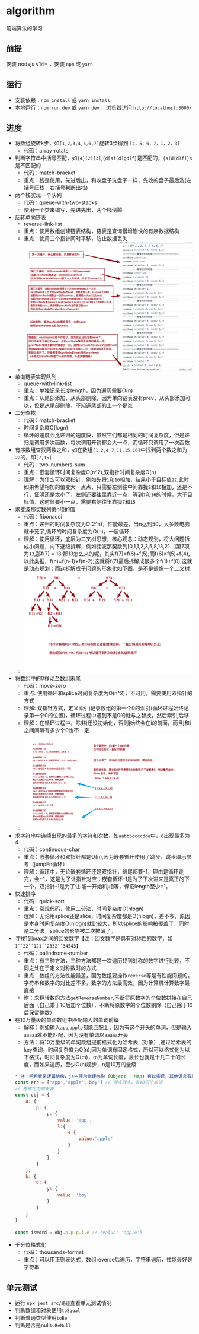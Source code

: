 # algorithm
前端算法的学习

## 前提
安装 nodejs v14+ ，安装 `npm` 或 `yarn`
## 运行
* 安装依赖：`npm install` 或 `yarn install`
* 本地运行：`npm run dev` 或 `yarn dev` ，浏览器访问 `http://localhost:3000/`

## 进度
* 将数组旋转k步，如`[1,2,3,4,5,6,7]`旋转3步得到 `[4，5，6，7，1，2，3]`
    * 代码：array-rotate
* 判断字符串中括号匹配，如`{4}(2)[3]`,`{d[sf(d)gd]f}`是匹配的，`{a(d[d)f]}s`是不匹配的
    * 代码：match-bracket
    * 重点：栈是使用，先进后出，和收盘子洗盘子一样，先收的盘子最后洗(左括号压栈，右括号判断出栈)
* 两个栈实现一个队列
    * 代码：queue-with-two-stacks
    * 使用一个类来编写，先进先出，两个栈倒腾
* 反转单向链表
    * reverse-link-list
    * 重点：使用数组创建链表结构，链表是查询慢增删快的有序数据结构
    * 重点：使用三个指针同时平移，防止数据丢失
    * ![指针的解释](https://raw.githubusercontent.com/santa945/algorithm/master/src/img/reverseLinkList.png)
* 单向链表实现队列
    * queue-with-link-list
    * 重点：单独记录长度length，因为遍历需要O(n)
    * 重点：从尾部添加，从头部删除，因为单向链表没有prev，从头部添加可以，但是从尾部删除，不知道尾部的上一个是谁
* 二分查找
    * 代码：match-bracket
    * 时间复杂度O(logn)
    * 循环的速度会比递归的速度快，虽然它们都是相同的时间复杂度，但是递归是调用多次函数，每次调用开销都会大一点，而循环只调用了一次函数
* 有序数组查找两数之和，如在数组`[1,2,4,7,11,15.16]`中找到两个数之和为 `22`的，即`[7,15]`
    * 代码：two-numbers-sum
    * 重点：嵌套循环时间复杂度O(n^2),双指针时间复杂度O(n)
    * 理解：为什么可以双指针，例如先将`1`和`16`相加，结果小于目标值`22`,此时如果希望相加的值变大一点点，只需要左侧往中间靠拢`2`和`16`相加，还是不行，证明还是太小了，左侧还要往里靠近一点，等到`7`和`16`的时候，大于目标值，这时候要小一点，需要右侧往里靠拢`7`和`15`
* 求斐波那契数列第n项的值
    * 代码：fibonacci
    * 重点：递归的时间复杂度为O(2^n)，性能最差，当n达到50，大多数电脑就卡死了,循环的时间复杂度为O(n)，一层循环
    * 理解：使用循环，底层为二叉树思想，核心观念：动态规划，将大问题拆成小问题，向下逐级拆解，例如斐波那契数列[0,1,1,2,3,5,8,13,21...]第7项为`13`,那f(7) = 13;那13怎么来的呢，其实f(7)=f(6)+f(5);而f(6)=f(5)+f(4),以此类推，f(n)=f(n-1)+f(n-2);这就将f(7)最后拆解成很多个f(1)+f(0);这就是动态规划；而这拆解成子问题的形象化如下图，是不是很像一个二叉树
    *  ![动态规划斐波那契数列](https://raw.githubusercontent.com/santa945/algorithm/master/src/img/fibonacci.png)
* 将数组中的0移动至数组末尾
    * 代码：move-zero
    * 重点: 使用循环和splice时间复杂度为O(n^2)，不可用，需要使用双指针的方式
    * 理解: 双指针方式，定义索引j记录数组的第一个0的索引(循环过程始终记录第一个0的位置)，循环过程中遇到不是0的就与之替换，然后索引j后移
    * 理解：在循环过程中，除非j还没初始化，否则j始终会在i的前面，而且j和i之间间隔有多少个0也不一定
    * ![双指针演示图](https://raw.githubusercontent.com/santa945/algorithm/master/src/img/move-zero.png)
* 求字符串中连续出现的最多的字符和次数，如`aabbbccccdde`中，c出现最多为4
    * 代码：continuous-char
    * 重点：嵌套循环和双指针都是O(n),因为嵌套循环使用了跳步，跳步演示参考（jumpFn循环）
    * 理解：循环中，无论嵌套循环还是双指针，结尾都要-1，理由是循环走完，会+1，这是为了让指针对应；嵌套循环-1是为了下次进来是真正的下一个，双指针-1是为了让i能一开始和j相等，保证length至少=1。
* 快速排序
    * 代码：quick-sort
    * 重点：常规代码，使用二分法，时间复杂度O(nlogn)
    * 理解：无论用splice还是slice，时间复杂度都是O(nlogn)，差不多，原因是本身时间复杂度O(nlogn)就比较大，所以splice的影响被覆盖了，同时是二分法，splice的影响被二次摊薄了。
* 寻找1到max之间的回文数字【注：回文数字是具有对称性的数字，如`1``22``121``2332``34543`】
    * 代码：palindrome-number
    * 重点：有三种方法，三种方法都是一次遍历找到对称的数字进行比较，不同之处在于定义对称数时的方式
    * 重点：数组的方法性能最差，因为数组要操作`reverse`等是有性能问题的，字符串和数字的对比差不多，数字的方法最高效，因为计算机计算数字最直接
    * 附：求翻转数的方法`getReverseNumber`,不断将原数字的个位数拼接在自己后面（自己乘于10后加个位数），不断将原数字的个位数剔除（自己除于10后保留整数）
* 在10万量级的单词数组中匹配输入的单词前缀
    * 解释：例如输入`app`,`apple`都能匹配上，因为有这个开头的单词，但是输入`aaaaa`就不能匹配，因为没有单词以`aaaaa`开头
    * 方法：将10万量级的单词数组提前格式化为哈希表（对象）,通过哈希表的key查询，时间复杂度为O(n),因为单词有固定格式，所以可以格式化为以下格式，时间复杂度为O(m)，m为单词长度，最长也就是十几二十的长度，而如果遍历，至少O(n)起步，n是10万的量级
    ```js
    * 注：哈希表是逻辑结构，js中使用物理结构 (Object | Map) 可以实现，其他语言有其他语言的物理结构来实现（如：c语言的`结构体`，java的`HashMap`）
    const arr = ['app','apple','boy'] // 很多很多，有10万个单词
    // 格式化为哈希表
    const obj = {
        a: {
            p: {
                p: {
                    value: 'app',
                    l:{
                        e:{
                            value:'apple'
                        }
                    }
                }
            }
        },
        b: {
            o: {
                y: {
                    value: 'boy'
                }
            }
        }
    }

    const isWord = obj.a.p.p.l.e // {value: 'apple'}

    ```
* 千分位格式化
    * 代码：thousands-format
    * 重点：可以用正则表达式，数组reverse后遍历，字符串遍历，性能最好是字符串
## 单元测试
* 运行 `npx jest src/路径`查看单元测试情况
* 判断数组和对象使用`toEqual`
* 判断普通类型使用`toBe`
* 判断是否是null`toBeNull`
